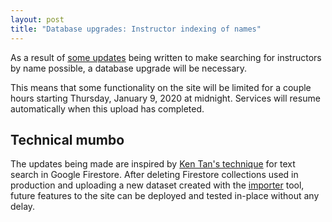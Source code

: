 ```yaml
---
layout: post
title: "Database upgrades: Instructor indexing of names"
---
```


As a result of [some updates](https://github.com/cougargrades/importer/commit/cb142ea9d05797d3abfa81395d672f5703fa0877) being written to make searching for instructors by name possible, a database upgrade will be necessary.

This means that some functionality on the site will be limited for a couple hours starting Thursday, January 9, 2020 at midnight. Services will resume automatically when this upload has completed.

## Technical mumbo

The updates being made are inspired by [Ken Tan's technique](https://medium.com/@ken11zer01/firebase-firestore-text-search-and-pagination-91a0df8131ef) for text search in Google Firestore. After deleting Firestore collections used in production and uploading a new dataset created with the [importer](https://github.com/cougargrades/importer) tool, future features to the site can be deployed and tested in-place without any delay.